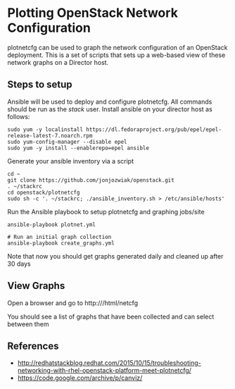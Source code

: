 # Plotting OpenStack Network Configuration 
plotnetcfg can be used to graph the network configuration of an OpenStack deployment.  This is a set of scripts that sets up a web-based view of these network graphs on a Director host.

## Steps to setup
Ansible will be used to deploy and configure plotnetcfg.  All commands should be run as the *stack* user.  Install ansible on your director host as follows:
```
sudo yum -y localinstall https://dl.fedoraproject.org/pub/epel/epel-release-latest-7.noarch.rpm
sudo yum-config-manager --disable epel
sudo yum -y install --enablerepo=epel ansible
```

Generate your ansible inventory via a script
```
cd ~
git clone https://github.com/jonjozwiak/openstack.git
. ~/stackrc
cd openstack/plotnetcfg
sudo sh -c '. ~/stackrc; ./ansible_inventory.sh > /etc/ansible/hosts'
```

Run the Ansible playbook to setup plotnetcfg and graphing jobs/site
```
ansible-playbook plotnet.yml

# Run an initial graph collection
ansible-playbook create_graphs.yml
```

Note that now you should get graphs generated daily and cleaned up after 30 days

## View Graphs
Open a browser and go to http://<diretor ip address>/html/netcfg

You should see a list of graphs that have been collected and can select between them 

## References
* http://redhatstackblog.redhat.com/2015/10/15/troubleshooting-networking-with-rhel-openstack-platform-meet-plotnetcfg/
* https://code.google.com/archive/p/canviz/
